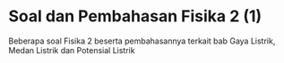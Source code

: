 # Soal dan Pembahasan Fisika 2 (1)
Beberapa soal Fisika 2 beserta pembahasannya terkait bab Gaya Listrik, Medan Listrik dan Potensial Listrik
